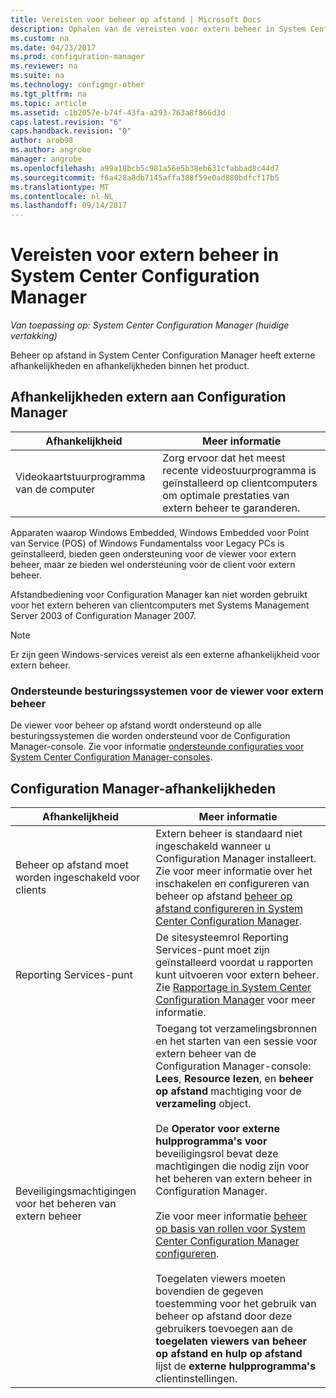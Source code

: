 ```yaml
---
title: Vereisten voor beheer op afstand | Microsoft Docs
description: Ophalen van de vereisten voor extern beheer in System Center Configuration Manager.
ms.custom: na
ms.date: 04/23/2017
ms.prod: configuration-manager
ms.reviewer: na
ms.suite: na
ms.technology: configmgr-other
ms.tgt_pltfrm: na
ms.topic: article
ms.assetid: c1b2057e-b74f-43fa-a293-763a8f866d3d
caps.latest.revision: "6"
caps.handback.revision: "0"
author: arob98
ms.author: angrobe
manager: angrobe
ms.openlocfilehash: a99a18bcb5c981a56e5b38eb631cfabbad8c44d7
ms.sourcegitcommit: f6a428a8db7145affa388f59e0ad880bdfcf17b5
ms.translationtype: MT
ms.contentlocale: nl-NL
ms.lasthandoff: 09/14/2017
---
```

# <a name="prerequisites-for-remote-control-in-system-center-configuration-manager"></a>Vereisten voor extern beheer in System Center Configuration Manager

*Van toepassing op: System Center Configuration Manager (huidige vertakking)*

Beheer op afstand in System Center Configuration Manager heeft externe afhankelijkheden en afhankelijkheden binnen het product.  

## <a name="dependencies-external-to-configuration-manager"></a>Afhankelijkheden extern aan Configuration Manager  

|Afhankelijkheid|Meer informatie|  
|----------------|----------------------|  
|Videokaartstuurprogramma van de computer|Zorg ervoor dat het meest recente videostuurprogramma is geïnstalleerd op clientcomputers om optimale prestaties van extern beheer te garanderen.|  

 Apparaten waarop Windows Embedded, Windows Embedded voor Point van Service (POS) of Windows Fundamentalss voor Legacy PCs is geïnstalleerd, bieden geen ondersteuning voor de viewer voor extern beheer, maar ze bieden wel ondersteuning voor de client voor extern beheer.  

 Afstandbediening voor Configuration Manager kan niet worden gebruikt voor het extern beheren van clientcomputers met Systems Management Server 2003 of Configuration Manager 2007.  

> [!NOTE]  
>  Er zijn geen Windows-services vereist als een externe afhankelijkheid voor extern beheer.  

### <a name="supported-operating-systems-for-the-remote-control-viewer"></a>Ondersteunde besturingssystemen voor de viewer voor extern beheer  
De viewer voor beheer op afstand wordt ondersteund op alle besturingssystemen die worden ondersteund voor de Configuration Manager-console. Zie voor informatie [ondersteunde configuraties voor System Center Configuration Manager-consoles](../../../../core/plan-design/configs/supported-operating-systems-consoles.md).   

## <a name="configuration-manager-dependencies"></a>Configuration Manager-afhankelijkheden  

|Afhankelijkheid|Meer informatie|  
|----------------|----------------------|  
|Beheer op afstand moet worden ingeschakeld voor clients|Extern beheer is standaard niet ingeschakeld wanneer u Configuration Manager installeert. Zie voor meer informatie over het inschakelen en configureren van beheer op afstand [beheer op afstand configureren in System Center Configuration Manager](../../../../core/clients/manage/remote-control/configuring-remote-control.md).|  
|Reporting Services-punt|De sitesysteemrol Reporting Services-punt moet zijn geïnstalleerd voordat u rapporten kunt uitvoeren voor extern beheer. Zie [Rapportage in System Center Configuration Manager](../../../../core/servers/manage/reporting.md) voor meer informatie.|  
|Beveiligingsmachtigingen voor het beheren van extern beheer|Toegang tot verzamelingsbronnen en het starten van een sessie voor extern beheer van de Configuration Manager-console: **Lees**, **Resource lezen**, en **beheer op afstand** machtiging voor de **verzameling** object.<br /><br /> De **Operator voor externe hulpprogramma's voor** beveiligingsrol bevat deze machtigingen die nodig zijn voor het beheren van extern beheer in Configuration Manager.<br /><br /> Zie voor meer informatie [beheer op basis van rollen voor System Center Configuration Manager configureren](../../../../core/servers/deploy/configure/configure-role-based-administration.md).<br /><br /> Toegelaten viewers moeten bovendien de gegeven toestemming voor het gebruik van beheer op afstand door deze gebruikers toevoegen aan de **toegelaten viewers van beheer op afstand en hulp op afstand** lijst de **externe hulpprogramma's** clientinstellingen.
